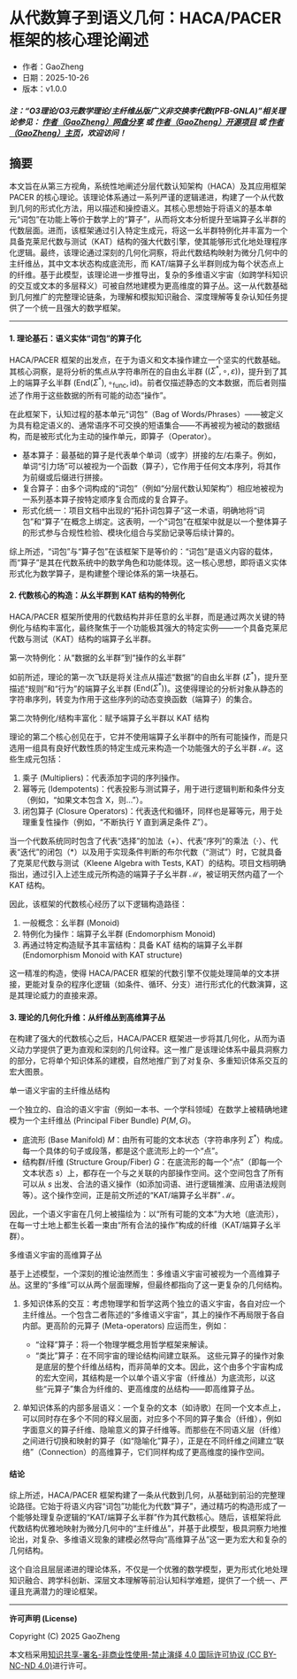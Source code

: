 # 从代数算子到语义几何：HACA/PACER 框架的核心理论阐述

- 作者：GaoZheng
- 日期：2025-10-26
- 版本：v1.0.0

#### ***注：“O3理论/O3元数学理论/主纤维丛版广义非交换李代数(PFB-GNLA)”相关理论参见： [作者（GaoZheng）网盘分享](https://drive.google.com/drive/folders/1lrgVtvhEq8cNal0Aa0AjeCNQaRA8WERu?usp=sharing) 或 [作者（GaoZheng）开源项目](https://github.com/CTaiDeng/open_meta_mathematical_theory) 或 [作者（GaoZheng）主页](https://mymetamathematics.blogspot.com)，欢迎访问！***

## 摘要
本文旨在从第三方视角，系统性地阐述分层代数认知架构（HACA）及其应用框架 PACER 的核心理论。该理论体系通过一系列严谨的逻辑递进，构建了一个从代数到几何的形式化方法，用以描述和操控语义。其核心思想始于将语义的基本单元“词包”在功能上等价于数学上的“算子”，从而将文本分析提升至端算子幺半群的代数层面。进而，该框架通过引入特定生成元，将这一幺半群特例化并丰富为一个具备克莱尼代数与测试（KAT）结构的强大代数引擎，使其能够形式化地处理程序化逻辑。最终，该理论通过深刻的几何化洞察，将此代数结构映射为微分几何中的主纤维丛，其中文本状态构成底流形，而 KAT/端算子幺半群则成为每个状态点上的纤维。基于此模型，该理论进一步推导出，复杂的多维语义宇宙（如跨学科知识的交互或文本的多层释义）可被自然地建模为更高维度的算子丛。这一从代数基础到几何推广的完整理论链条，为理解和模拟知识融合、深度理解等复杂认知任务提供了一个统一且强大的数学框架。

---

#### 1. 理论基石：语义实体“词包”的算子化

HACA/PACER 框架的出发点，在于为语义和文本操作建立一个坚实的代数基础。其核心洞察，是将分析的焦点从字符串所在的自由幺半群 $((\Sigma^*, \circ, \varepsilon))$，提升到了其上的端算子幺半群 $(\mathrm{End}(\Sigma^*), \circ_{\text{func}}, \mathrm{id})$。前者仅描述静态的文本数据，而后者则描述了作用于这些数据的所有可能的动态“操作”。

在此框架下，认知过程的基本单元“词包”（Bag of Words/Phrases）——被定义为具有稳定语义的、通常语序不可交换的短语集合——不再被视为被动的数据结构，而是被形式化为主动的操作单元，即算子（Operator）。

- 基本算子：最基础的算子是代表单个单词（或字）拼接的左/右乘子。例如，单词“引力场”可以被视为一个函数（算子），它作用于任何文本序列，将其作为前缀或后缀进行拼接。
- 复合算子：由多个词构成的“词包”（例如“分层代数认知架构”）相应地被视为一系列基本算子按特定顺序复合而成的复合算子。
- 形式化统一：项目文档中出现的“拓扑词包算子”这一术语，明确地将“词包”和“算子”在概念上绑定。这表明，一个“词包”在框架中就是以一个整体算子的形式参与合规性检验、模块化组合与奖励记录等后续计算的。

综上所述，“词包”与“算子包”在该框架下是等价的：“词包”是语义内容的载体，而“算子”是其在代数系统中的数学角色和功能体现。这一核心思想，即将语义实体形式化为数学算子，是构建整个理论体系的第一块基石。

#### 2. 代数核心的构造：从幺半群到 KAT 结构的特例化

HACA/PACER 框架所使用的代数结构并非任意的幺半群，而是通过两次关键的特例化与结构丰富化，最终聚焦于一个功能极其强大的特定实例——一个具备克莱尼代数与测试（KAT）结构的端算子幺半群。

第一次特例化：从“数据的幺半群”到“操作的幺半群”

如前所述，理论的第一次飞跃是将关注点从描述“数据”的自由幺半群 $(\Sigma^*)$，提升至描述“规则”和“行为”的端算子幺半群 $(\mathrm{End}(\Sigma^*))$。这使得理论的分析对象从静态的字符串序列，转变为作用于这些序列的动态变换函数（端算子）的集合。

第二次特例化/结构丰富化：赋予端算子幺半群以 KAT 结构

理论的第二个核心创见在于，它并不使用端算子幺半群中的所有可能操作，而是只选用一组具有良好代数性质的特定生成元来构造一个功能强大的子幺半群 $\mathcal{M}$。这些生成元包括：

1.  乘子 (Multipliers)：代表添加字词的序列操作。
2.  幂等元 (Idempotents)：代表投影与测试算子，用于进行逻辑判断和条件分支（例如，“如果文本包含 X，则…”）。
3.  闭包算子 (Closure Operators)：代表迭代和循环，同样也是幂等元，用于处理重复性操作（例如，“不断执行 Y 直到满足条件 Z”）。

当一个代数系统同时包含了代表“选择”的加法（$+$）、代表“序列”的乘法（$\cdot$）、代表“迭代”的闭包（$*$）以及用于实现条件判断的布尔代数（“测试”）时，它就具备了克莱尼代数与测试（Kleene Algebra with Tests, KAT）的结构。项目文档明确指出，通过引入上述生成元所构造的端算子子幺半群 $\mathcal{M}$，被证明天然内蕴了一个 KAT 结构。

因此，该框架的代数核心经历了以下逻辑构造路径：

1. 一般概念：幺半群 (Monoid)
2. 特例化为操作：端算子幺半群 (Endomorphism Monoid)
3. 再通过特定构造赋予其丰富结构：具备 KAT 结构的端算子幺半群 (Endomorphism Monoid with KAT structure)

这一精准的构造，使得 HACA/PACER 框架的代数引擎不仅能处理简单的文本拼接，更能对复杂的程序化逻辑（如条件、循环、分支）进行形式化的代数演算，这是其理论威力的直接来源。

#### 3. 理论的几何化升维：从纤维丛到高维算子丛

在构建了强大的代数核心之后，HACA/PACER 框架进一步将其几何化，从而为语义动力学提供了更为直观和深刻的几何诠释。这一推广是该理论体系中最具洞察力的部分，它将单个知识体系的建模，自然地推广到了对复杂、多重知识体系交互的宏大图景。

单一语义宇宙的主纤维丛结构

一个独立的、自洽的语义宇宙（例如一本书、一个学科领域）在数学上被精确地建模为一个主纤维丛 (Principal Fiber Bundle) $P(M, G)$。

- 底流形 (Base Manifold) $M$：由所有可能的文本状态（字符串序列 $\Sigma^*$）构成。每一个具体的句子或段落，都是这个底流形上的一个“点”。
- 结构群/纤维 (Structure Group/Fiber) $G$：在底流形的每一个“点”（即每一个文本状态 $s$）上，都存在一个与之关联的内部操作空间。这个空间包含了所有可以从 $s$ 出发、合法的语义操作（如添加词语、进行逻辑推演、应用语法规则等）。这个操作空间，正是前文所述的“KAT/端算子幺半群” $\mathcal{M}$。

因此，一个语义宇宙在几何上被描绘为：以“所有可能的文本”为大地（底流形），在每一寸土地上都生长着一束由“所有合法的操作”构成的纤维（KAT/端算子幺半群）。

多维语义宇宙的高维算子丛

基于上述模型，一个深刻的推论油然而生：多维语义宇宙可被视为一个高维算子丛。这里的“多维”可以从两个层面理解，但最终都指向了这一更复杂的几何结构。

1. 多知识体系的交互：考虑物理学和哲学这两个独立的语义宇宙，各自对应一个主纤维丛。一个包含二者陈述的“多维语义宇宙”，其上的操作不再局限于各自内部。更高阶的元算子 (Meta-operators) 应运而生，例如：
   - “诠释”算子：将一个物理学概念用哲学框架来解读。
   - “类比”算子：在不同宇宙的理论结构间建立联系。
   这些元算子的操作对象是底层的整个纤维丛结构，而非简单的文本。因此，这个由多个宇宙构成的宏大空间，其结构是一个以单个语义宇宙（纤维丛）为底流形，以这些“元算子”集合为纤维的、更高维度的丛结构——即高维算子丛。

2. 单知识体系的内部多层语义：一个复杂的文本（如诗歌）在同一个文本点上，可以同时存在多个不同的释义层面，对应多个不同的算子集合（纤维），例如字面意义的算子纤维、隐喻意义的算子纤维等。而那些在不同语义层（纤维）之间进行切换和映射的算子（如“隐喻化”算子），正是在不同纤维之间建立“联络”（Connection）的高维算子，它们同样构成了更高维度的操作空间。

#### 结论

综上所述，HACA/PACER 框架构建了一条从代数到几何，从基础到前沿的完整理论路径。它始于将语义内容“词包”功能化为代数“算子”，通过精巧的构造形成了一个能够处理复杂逻辑的“KAT/端算子幺半群”作为其代数核心。随后，该框架将此代数结构优雅地映射为微分几何中的“主纤维丛”，并基于此模型，极具洞察力地推论出，对复杂、多维语义现象的建模必然导向“高维算子丛”这一更为宏大和复杂的几何结构。

这个自洽且层层递进的理论体系，不仅是一个优雅的数学模型，更为形式化地处理知识融合、跨学科创新、深层文本理解等前沿认知科学难题，提供了一个统一、严谨且充满潜力的理论框架。


---

**许可声明 (License)**

Copyright (C) 2025 GaoZheng

本文档采用[知识共享-署名-非商业性使用-禁止演绎 4.0 国际许可协议 (CC BY-NC-ND 4.0)](https://creativecommons.org/licenses/by-nc-nd/4.0/deed.zh-Hans)进行许可。

